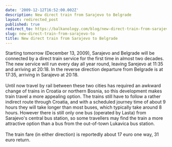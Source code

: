 ```yaml
---
date: '2009-12-12T16:52:00.002Z'
description: New direct train from Sarajevo to Belgrade
layout: redirected_post
published: true
redirect_to: https://balkanology.com/blog/new-direct-train-from-sarajevo-to/
slug: new-direct-train-from-sarajevo-to
title: New direct train from Sarajevo to Belgrade
---
```


Starting tomorrow (December 13, 2009), Sarajevo and Belgrade will be connected by a direct train service for the first time in almost two decades. The new service will run every day all year round, leaving Sarejevo at 11:35 and arriving at 20:18. In the reverse direction departure from Belgrade is at 17:35, arriving in Sarajevo at 20:18.<br /><br />Until now travel by rail between these two cities has required an awkward change of trains in Croatia or northern Bosnia, so this development makes train travel a more appealing option. The trains still have to follow a rather indirect route through Croatia, and with a scheduled journey time of about 9 hours they will take longer than most buses, which typically take around 8 hours. However there is still only one bus (operated by Lasta) from Sarajevo's central bus station, so some travellers may find the train a more attractive option than a bus from the out-of-town Lukavica bus station.<br /><br />The train fare (in either direction) is reportedly about 17 euro one way, 31 euro return.